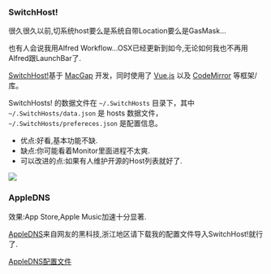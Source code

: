 ### SwitchHost! 

很久很久以前,切系统host要么是系统自带Location要么是GasMask... 

也有人会说我用Alfred Workflow...OSX已经更新到如今,无论如何我也不再用Alfred跟LaunchBar了. 

[SwitchHost!](https://github.com/oldj/SwitchHosts)基于 [MacGap](http://macgapproject.github.io) 开发，同时使用了 [Vue.js](http://vuejs.org/) 以及 [CodeMirror](http://codemirror.net/) 等框架/库。

SwitchHosts! 的数据文件在 `~/.SwitchHosts` 目录下，其中 `~/.SwitchHosts/data.json` 是 hosts 数据文件，`~/.SwitchHosts/prefereces.json` 是配置信息。

- 优点:好看,基本功能不缺.
- 缺点:你可能看着Monitor里面进程不太爽.
- 可以改进的点:如果有人维护开源的Host列表就好了.

![](http://7xqjx7.com1.z0.glb.clouddn.com/image/Screen%20Shot%202016-02-28%20at%2000.23.59.png?imageView2/2/h/600)

### AppleDNS 

效果:App Store,Apple Music加速十分显著. 

[AppleDNS](https://github.com/gongjianhui/AppleDNS)来自网友的黑科技,浙江地区请下载我的配置文件导入SwitchHost!就行了. 


[AppleDNS配置文件](http://7xqjx7.com1.z0.glb.clouddn.com/file/switchhost.json) 